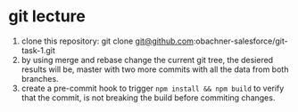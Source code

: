 # git lecture
1. clone this repository: git clone git@github.com:obachner-salesforce/git-task-1.git
2. by using merge and rebase change the current git tree, the desiered results will be, master with two more commits with all the data from both branches.
3. create a pre-commit hook to trigger `npm install && npm build` to verify that the commit, is not breaking the build before commiting changes.

